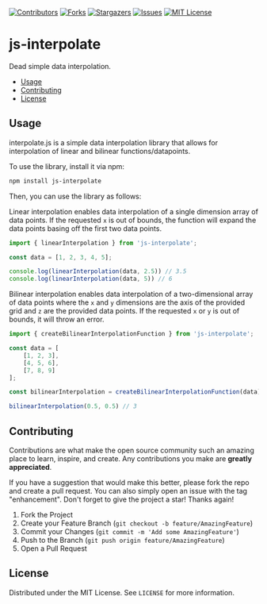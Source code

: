 [![Contributors][contributors-shield]][contributors-url]
[![Forks][forks-shield]][forks-url]
[![Stargazers][stars-shield]][stars-url]
[![Issues][issues-shield]][issues-url]
[![MIT License][license-shield]][license-url]

<h1>js-interpolate</h1>

Dead simple data interpolation. 

- [Usage](#usage)
- [Contributing](#contributing)
- [License](#license)


## Usage

interpolate.js is a simple data interpolation library that allows for interpolation of linear and bilinear functions/datapoints.

To use the library, install it via npm:

```sh
npm install js-interpolate
```

Then, you can use the library as follows:

Linear interpolation enables data interpolation of a single dimension array of data points. If the requested `x` is out of bounds, the function will expand the data points basing off the first two data points.

```javascript
import { linearInterpolation } from 'js-interpolate';

const data = [1, 2, 3, 4, 5];

console.log(linearInterpolation(data, 2.5)) // 3.5
console.log(linearInterpolation(data, 5)) // 6
```

Bilinear interpolation enables data interpolation of a two-dimensional array of data points where the `x` and `y` dimensions are the axis of the provided grid and `z` are the provided data points. If the requested `x` or `y` is out of bounds, it will throw an error.

```javascript
import { createBilinearInterpolationFunction } from 'js-interpolate';

const data = [
	[1, 2, 3],
	[4, 5, 6],
	[7, 8, 9]
];

const bilinearInterpolation = createBilinearInterpolationFunction(data);

bilinearInterpolation(0.5, 0.5) // 3
```

## Contributing

Contributions are what make the open source community such an amazing place to learn, inspire, and create. Any contributions you make are **greatly appreciated**.

If you have a suggestion that would make this better, please fork the repo and create a pull request. You can also simply open an issue with the tag "enhancement".
Don't forget to give the project a star! Thanks again!

1. Fork the Project
2. Create your Feature Branch (`git checkout -b feature/AmazingFeature`)
3. Commit your Changes (`git commit -m 'Add some AmazingFeature'`)
4. Push to the Branch (`git push origin feature/AmazingFeature`)
5. Open a Pull Request

## License

Distributed under the MIT License. See `LICENSE` for more information.


[contributors-shield]: https://img.shields.io/github/contributors/letsmoe/interpolate.js.svg?style=for-the-badge
[contributors-url]: https://github.com/letsmoe/interpolate.js/graphs/contributors
[forks-shield]: https://img.shields.io/github/forks/letsmoe/interpolate.js.svg?style=for-the-badge
[forks-url]: https://github.com/letsmoe/interpolate.js/network/members
[stars-shield]: https://img.shields.io/github/stars/letsmoe/interpolate.js.svg?style=for-the-badge
[stars-url]: https://github.com/letsmoe/interpolate.js/stargazers
[issues-shield]: https://img.shields.io/github/issues/letsmoe/interpolate.js.svg?style=for-the-badge
[issues-url]: https://github.com/letsmoe/interpolate.js/issues
[license-shield]: https://img.shields.io/github/license/letsmoe/interpolate.js.svg?style=for-the-badge
[license-url]: https://github.com/letsmoe/interpolate.js/blob/master/LICENSE.txt